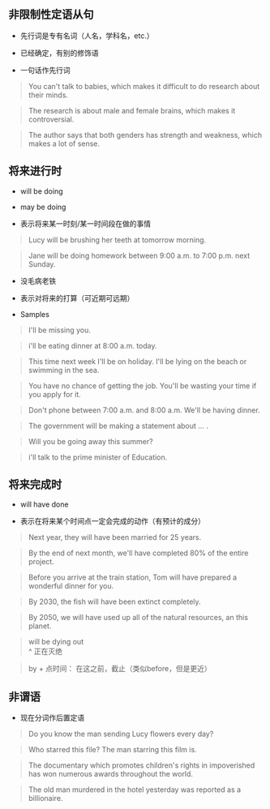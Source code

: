 ## 非限制性定语从句

+ 先行词是专有名词（人名，学科名，etc.）

+ 已经确定，有别的修饰语

+ 一句话作先行词

> You can't talk to babies, which makes it
difficult to do research about their minds.

> The research is about male and female brains,
which makes it controversial.

> The author says that both genders has strength
and weakness, which makes a lot of sense.


## 将来进行时

+ will be doing
+ may be doing

+ 表示将来某一时刻/某一时间段在做的事情

> Lucy will be brushing her teeth
at tomorrow morning.

> Jane will be doing homework between
9:00 a.m. to 7:00 p.m. next Sunday.

+ 没毛病老铁

+ 表示对将来的打算（可近期可远期）

+ Samples

> I'll be missing you.

> i'll be eating dinner at 8:00 a.m. today.

> This time next week I'll be on holiday.
I'll be lying on the beach or swimming in the sea.

> You have no chance of getting the job.
You'll be wasting your time if you apply
for it.

> Don't phone between 7:00 a.m. and 8:00 a.m.
We'll be having dinner.

> The government will be making a statement
about ... .

> Will you be going away this summer?

> i'll talk to the prime minister of Education.

## 将来完成时

+ will have done

+ 表示在将来某个时间点一定会完成的动作（有预计的成分）

> Next year, they will have been married for 25 years.

> By the end of next month, we'll have completed 80%
of the entire project.

> Before you arrive at the train station,
Tom will have prepared a wonderful dinner for you.

> By 2030, the fish will have been extinct completely.

> By 2050, we will have used up all of the natural
resources, an this planet.

> will be dying out<br/>^  正在灭绝

> by + 点时间： 在这之前，截止（类似before，但是更近）


## 非谓语

+ 现在分词作后置定语

> Do you know the man sending Lucy flowers every day?

> Who starred this file? The man starring this film is.

> The documentary which promotes children's rights in
impoverished has won numerous awards throughout the world.

> The old man murdered in the hotel yesterday was reported
as a billionaire.



